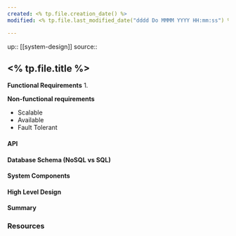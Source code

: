 ```yaml
---
created: <% tp.file.creation_date() %>
modified: <% tp.file.last_modified_date("dddd Do MMMM YYYY HH:mm:ss") %>

---
```

up:: [[system-design]]
source::
## <% tp.file.title %>


**Functional Requirements**
1.

**Non-functional requirements**
- Scalable
- Available
- Fault Tolerant

#### API


#### Database Schema (NoSQL vs SQL)

#### System Components


#### High Level Design

#### Summary

### Resources
